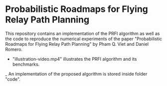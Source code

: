 # Probabilistic Roadmaps for Flying Relay Path Planning

This repository contains an implementation of the PRFI algorithm as well as the code to reproduce the numerical experiments of the paper "Probabilistic Roadmaps for Flying Relay Path Planning" by Pham Q. Viet and Daniel Romero. 

- "illustration-video.mp4" illustrates the PRFI algorithm and its benchmarks.

_ An implementation of the proposed algorithm is stored inside folder "code".